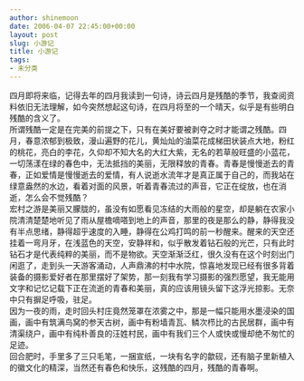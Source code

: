 ```yaml
---
author: shinemoon
date: 2006-04-07 22:45:00+00:00
layout: post
slug: 小游记
title: 小游记
tags:
- 未分类
---
```


四月即将来临，记得去年的四月我读到一句诗，诗云四月是残酷的季节，我查阅资料依旧无法理解，如今突然想起这句诗，在四月将至的一个晴天，似乎是有些明白残酷的含义了。  
所谓残酷一定是在完美的前提之下，只有在美好要被剥夺之时才能谓之残酷。四月，春意浓郁到极致，漫山遍野的花儿，黄灿灿的油菜花成梯田状装点大地，粉红的桃花，亮白的李花，久仰却不知大名的大红大紫，无名的若草般旺盛的小蓝花，一切荡漾在绿的春色中，无法抵挡的美丽，无限释放的青春。青春是慢慢逝去的青春，正如爱情是慢慢逝去的爱情，有人说逝水流年才是真正属于自己的，而我站在绿意盎然的水边，看着对面的风景，听着青春流过的声音，它正在绽放，也在消逝，怎么会不觉残酷？  
宏村之游是美丽又朦胧的，虽没有如愿看见冻结的大雨般的星空，却是躺在农家小院清清楚楚地听见了雨从屋檐嘀嗒到地上的声音，那里的夜是那么的静，静得我没有半点思绪，静得超乎速度的入睡，静得在公鸡打鸣的前一秒醒来。醒来的天空还挂着一弯月牙，在浅蓝色的天空，安静祥和，似乎散发着钻石般的光芒，只有此时钻石才是代表纯粹的美丽，而不是物欲。天空渐渐泛红，很久没有在这个时刻出门闲逛了，走到头一天游客涌动，人声鼎沸的村中水院，惊喜地发现已经有很多背着装备的摄影爱好者在那里摆好了架势，那一刻我有学习摄影的强烈愿望，我无能用文字和记忆记载下正在流逝的青春和美丽，真的应该用镜头留下这浮光掠影。无奈中只有摒足呼吸，驻足。  
因为一夜的雨，走时回头村庄竟然笼罩在浓雾之中，那是一幅只能用水墨浸染的国画，画中有筑满鸟窝的参天古树，画中有粉墙青瓦、鳞次栉比的古民居群，画中有清渠绕户，画中有纯朴善良的汪姓村民，画中有我们三个人或快或慢却绝不匆忙的足迹。  
回合肥时，手里多了三只毛笔，一捆宣纸，一块有名字的歙砚，还有脑子里新植入的徽文化的精深，当然还有春色和快乐，这残酷的四月，残酷的青春啊。  

